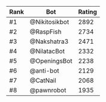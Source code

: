 Rank|Bot|Rating
---|---|---
#1|@Nikitosikbot|2892
#2|@RaspFish|2734
#3|@Nakshatra3|2471
#4|@NilatacBot|2332
#5|@OpeningsBot|2238
#6|@anti-bot|2129
#7|@CatNail|2068
#8|@pawnrobot|1935
